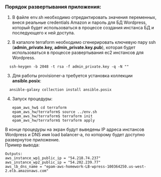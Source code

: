 
### Порядок развертывания приложения:
1. В файле env.sh необходимо отредактировать значения переменных, внеся реальные credentials Amazon и пароль для БД Wordpress, который будет использоваться в процессе создания инстанса БД и последующего к ней доступа.

2. В каталоге terraform необходимо сгенерировать ключевую пару ssh (**admin_private.key, admin_private.key.pub**), которая будет использоваться в процессе развертывания ec2 инстансов для Wordpress.
```shell
  ssh-keygen -b 2048 -t rsa -f admin_private.key -q -N ""
```
3. Для работы provisioner-а требуется установка коллекции **ansible.posix**:
```shell
  ansible-galaxy collection install ansible.posix
```
4. Запуск процедуры:
   ```shell
   epam_aws_hw$ cd terraform
   epam_aws_hw/terraform$ source ../env.sh
   epam_aws_hw/terraform$ terraform init
   epam_aws_hw/terraform$ terraform apply
   ```
В конце процедуры на экран будут выведены IP адреса инстансов Wordpress и DNS имя load balancer-а, по которому будет доступно развернутое приложение.  
Пример вывода:
```shell
Outputs:
aws_instance_wp1_public_ip = "54.218.74.237"
aws_instance_wp2_public_ip = "54.202.239.77"
aws_lb_dns_name = "epam-aws-homework-LB-wpress-100364250.us-west-2.elb.amazonaws.com"
```
